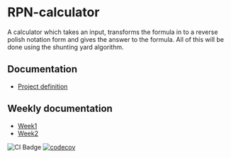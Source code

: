 # RPN-calculator
A calculator which takes an input, transforms the formula in to a reverse polish notation form and gives the answer to the formula. All of this will be done using the shunting yard algorithm.
## Documentation
- [Project definition](https://github.com/KalleHahl/tiralabra/blob/main/documentation/definition.md)
## Weekly documentation
- [Week1](https://github.com/KalleHahl/tiralabra/blob/main/documentation/week1.md)
- [Week2](https://github.com/KalleHahl/tiralabra/blob/main/documentation/week2.md)

![CI Badge](https://github.com/KalleHahl/tiralabra/workflows/CI/badge.svg) [![codecov](https://codecov.io/gh/KalleHahl/tiralabra/branch/main/graph/badge.svg?token=D9XSGLPQI0)](https://codecov.io/gh/KalleHahl/tiralabra)


